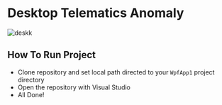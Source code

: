 # Desktop Telematics Anomaly

  ![deskk](https://user-images.githubusercontent.com/26357519/213410951-c77204bd-c793-43c1-97d4-1ed914f6d244.png)

## How To Run Project
* Clone repository and set local path directed to your `WpfApp1` project directory
* Open the repository with Visual Studio
* All Done!
